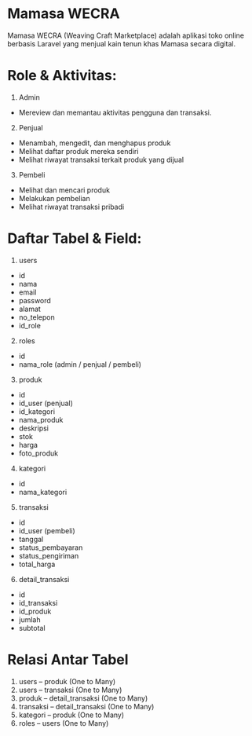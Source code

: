 # Mamasa WECRA
Mamasa WECRA (Weaving Craft Marketplace) adalah aplikasi toko online berbasis Laravel yang menjual kain tenun khas Mamasa secara digital.

# Role & Aktivitas: 
1. Admin
- Mereview dan memantau aktivitas pengguna dan transaksi.

2. Penjual
- Menambah, mengedit, dan menghapus produk
- Melihat daftar produk mereka sendiri
- Melihat riwayat transaksi terkait produk yang dijual

3. Pembeli
- Melihat dan mencari produk
- Melakukan pembelian
- Melihat riwayat transaksi pribadi

# Daftar Tabel & Field:
1. users
- id
- nama
- email
- password
- alamat
- no_telepon
- id_role

2. roles
- id
- nama_role (admin / penjual / pembeli)
  
3. produk
- id
- id_user (penjual)
- id_kategori
- nama_produk
- deskripsi
- stok
- harga
- foto_produk
  
4. kategori
- id
- nama_kategori
  
5. transaksi
- id
- id_user (pembeli)
- tanggal
- status_pembayaran
- status_pengiriman
- total_harga

6. detail_transaksi
- id
- id_transaksi
- id_produk
- jumlah
- subtotal

# Relasi Antar Tabel
1. users – produk (One to Many)
2. users – transaksi (One to Many)
3. produk – detail_transaksi (One to Many)
4. transaksi – detail_transaksi (One to Many)
5. kategori – produk (One to Many)
6. roles – users (One to Many)

